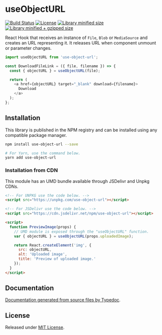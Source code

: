 # useObjectURL

[![Build Status](https://travis-ci.org/VitorLuizC/use-object-url.svg?branch=master)](https://travis-ci.org/VitorLuizC/use-object-url)
[![License](https://badgen.net/github/license/VitorLuizC/use-object-url)](./LICENSE)
[![Library minified size](https://badgen.net/bundlephobia/min/use-object-url)](https://bundlephobia.com/result?p=use-object-url)
[![Library minified + gzipped size](https://badgen.net/bundlephobia/minzip/use-object-url)](https://bundlephobia.com/result?p=use-object-url)

React Hook that receives an instance of `File`, `Blob` or `MediaSource` and creates an URL representing it. It releases URL when component unmount or parameter changes.

```js
import useObjectURL from 'use-object-url';

const DownloadFileLink = ({ file, filename }) => {
  const { objectURL } = useObjectURL(file);

  return (
    <a href={objectURL} target="_blank" download={filename}>
      Download
    </a>
  );
};
```

## Installation

This library is published in the NPM registry and can be installed using any compatible package manager.

```sh
npm install use-object-url --save

# For Yarn, use the command below.
yarn add use-object-url
```

### Installation from CDN

This module has an UMD bundle available through JSDelivr and Unpkg CDNs.

```html
<!-- For UNPKG use the code below. -->
<script src="https://unpkg.com/use-object-url"></script>

<!-- For JSDelivr use the code below. -->
<script src="https://cdn.jsdelivr.net/npm/use-object-url"></script>

<script>
  function PreviewImage(props) {
    // UMD module is exposed through the "useObjectURL" function.
    var { objectURL } = useObjectURL(props.uploadedImage);

    return React.createElement('img', {
      src: objectURL,
      alt: 'Uploaded image',
      title: 'Preview of uploaded image.'
    });
  }
</script>
```

## Documentation

[Documentation generated from source files by Typedoc](./docs/README.md).

## License

Released under [MIT License](./LICENSE).
